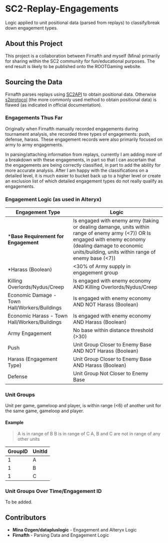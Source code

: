 # SC2-Replay-Engagements

Logic applied to unit positional data (parsed from replays) to classify/break down engagement types.

## About this Project

This project is a collaboration between Firnafth and myself (Mina) primarily for sharing within the SC2 community for fun/educational purposes. The end result is likely to be published onto the ROOTGaming website.

## Sourcing the Data

Firnafth parses replays using [SC2API](https://blizzard.github.io/s2client-api/) to obtain positional data. Otherwise [s2protocol](https://github.com/Blizzard/s2protocol) (the more commonly used method to obtain positional data) is flawed (as indicated in official documentation).

### Engagements Thus Far

Originally when Firnafth manually recorded engagements during tournament analysis, she recorded three types of engagements: push, defense, harass. These engagement records were also primarily focused on army to army engagements.

In parsing/attaching information from replays, currently I am adding more of a breakdown with these engagements, in part so that I can ascertain that the engagements are being correctly classified, in part to add the ability for more accurate analysis. After I am happy with the classifications on a detailed level, it is much easier to bucket back up to a higher level or create an exclusion list of which detailed engagement types do not really qualify as engagements.

### Engagement Logic (as used in Alteryx)

Engagement Type | Logic
------------ | -------------
***Base Requirement for Engagement** | Is engaged with enemy army (taking or dealing damange, units within range of enemy army (<7)) OR Is engaged with enemy economy (dealing damage to economic units/building, units within range of enemy base (<7))
*Harass (Boolean) | <30% of Army supply in engagement group
Killing Overlords/Nydus/Creep |  Is engaged with enemy economy AND Killing Overlords/Nydus/Creep
Economic Damage - Town Hall/Workers/Buildings | Is engaged with enemy economy AND NOT Harass (Boolean)
Economic Harass - Town Hall/Workers/Buildings | Is engaged with enemy economy AND Harass (Boolean)
Army Engagement | No base within distance threshold (>30)
Push | Unit Group Closer to Enemy Base AND NOT Harass (Boolean)
Harass (Engagement Type) | Unit Group Closer to Enemy Base AND Harass (Boolean)
Defense | Unit Group Not Closer to Enemy Base

### Unit Groups
Unit per game, gameloop and player, is within range (<6) of another unit for the same game, gameloop and player.

#### Example
>A is in range of B 
>B is in range of C
>A, B and C are not in range of any other units

GroupID | UnitId
------------ | -------------
1 | A
1 | B
1 | C

### Unit Groups Over Time/Engagement ID
To be added.

## Contributors

* **Mina Ozgen/datapluslogic** - Engagement and Alteryx Logic
* **Firnafth** - Parsing Data and Engagement Logic

